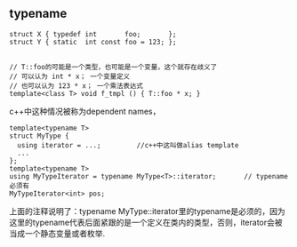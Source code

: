 ## typename
```
struct X { typedef int       foo;       }; 
struct Y { static  int const foo = 123; }; 


// T::foo的可能是一个类型，也可能是一个变量，这个就存在歧义了
// 可以认为 int * x； 一个变量定义
// 也可以认为 123 * x； 一个乘法表达式
template<class T> void f_tmpl () { T::foo * x; }
```
c++中这种情况被称为dependent names，


```
template<typename T>
struct MyType {
  using iterator = ...;         //c++中这叫做alias template
  ...
};
template<typename T>
using MyTypeIterator = typename MyType<T>::iterator;       // typename必须有
MyTypeIterator<int> pos;
```
上面的注释说明了：typename MyType<T>::iterator里的typename是必须的，因为这里的typename代表后面紧跟的是一个定义在类内的类型，否则，iterator会被当成一个静态变量或者枚举.